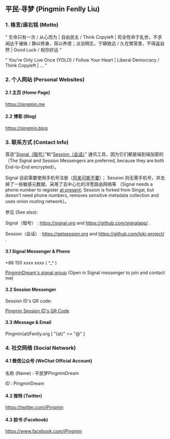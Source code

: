 ## 平民·寻梦 (Pingmin Fenlly Liu)


### 1. 格言/座右铭 (Motto)

" 生命只有一次 / 从心而为 | 自由民主 / Think Copyleft | 苟全性命于乱世，不求闻达于诸候 / 静以修身，简以养德；淡泊明志，宁静致远 / 久在樊笼里，不得返自然 | Good Luck / 祝你好运 "

" You're Only Live Once (YOLO) / Follow Your Heart | Liberal Democracy / Think Copyleft | ... "


### 2. 个人网站 (Personal Websites)

#### 2.1 主页 (Home Page)

https://pingmin.me

#### 2.2 博客 (Blog)

https://pingmin.blog


### 3. 联系方式 (Contact Info)

首选“[Signal（暗号）](https://signal.org)”和“[Session（会话）](https://getsession.org)”
通讯工具，因为它们都是端到端加密的（The Signal and Session Messengers are preferred,
because they are both End-to-End encrypted）。

Signal 目前需要使用手机号注册（[将来可能不要](https://github.com/signalapp/Signal-Android/issues/9987#issuecomment-687079774)）；
Session 则无需手机号，并去掉了一些敏感元数据、采用了去中心化的洋葱路由网络等
（Signal needs a phone number to register [at present](https://github.com/signalapp/Signal-Android/issues/9987#issuecomment-687079774);
Session is forked from Singal, but doesn't need phone numbers, removes
sensitive metadata collection and uses onion routing network）。

参见 (See also):

  Signal（暗号） : https://signal.org and https://github.com/signalapp/ .

  Session（会话）: https://getsession.org and https://github.com/loki-project/ .

#### 3.1 Signal Messenger & Phone

+86 150 xxxx xxxx ( ^_^ )

[PingminDream's signal group](https://signal.group/#CjQKIIkeDpOOSNVq-Xy0Rr1mpVj9a84Ea9H2dfZ3UJEN_BrPEhC_irR2Id97zIUFKqJ0BHwX) (Open in Signal messenger to join and contact me)

#### 3.2 Session Messenger

Session ID's QR code:

  [Pingmin Session ID's QR Code](https://pingmin.me/img/pingmin-qr-codes/session-messenger.png "Pingmin Session ID's QR Code")

<!--
  ![Pingmin Session ID's QR Code](https://pingmin.me/img/pingmin-qr-codes/session-messenger.png "Pingmin Session ID's QR Code")
-->

#### 3.3 iMessage & Email

Pingmin(at)Fenlly.org  [ "(at)" >> "@" ]


### 4. 社交网络 (Social Network)

#### 4.1 微信公众号 (WeChat Official Account)

名称 (Name) : 平民梦PingminDream

ID : PingminDream

#### 4.2 推特 (Twitter)

https://twitter.com/iPingmin

#### 4.3 脸书 (Facebook)

https://www.facebook.com/iPingmin
